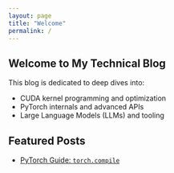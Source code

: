 ```yaml
---
layout: page
title: "Welcome"
permalink: /
---
```


## Welcome to My Technical Blog

This blog is dedicated to deep dives into:

- CUDA kernel programming and optimization
- PyTorch internals and advanced APIs
- Large Language Models (LLMs) and tooling

## Featured Posts

- [PyTorch Guide: `torch.compile`](posts/2025-06-21-PyTorchGuide-torchcompile-1.md)
